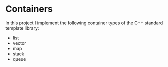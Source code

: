 # Containers
In this project I implement the following container types of the C++ standard template library:

  * list
  * vector
  * map
  * stack
  * queue
